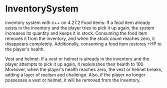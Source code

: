 # InventorySystem
inventory system with c++ on 4.27.2
Food items: If a food item already exists in the inventory and the player tries to pick it up again, the system increases its quantity and keeps it in stock. Consuming the food item removes it from the inventory, and when the stock count reaches zero, it disappears completely. Additionally, consuming a food item restores +HP to the player's health.

Vest and helmet: If a vest or helmet is already in the inventory and the player attempts to pick it up again, it replenishes their health to 100. Moreover, when the player's health reaches zero, the vest or helmet breaks, adding a layer of realism and challenge. Also, if the player no longer possesses a vest or helmet, it will be removed from the inventory.
